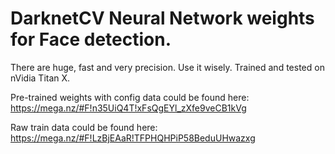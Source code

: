 # DarknetCV Neural Network weights for Face detection.

There are huge, fast and very precision. Use it wisely.
Trained and tested on nVidia Titan X.

Pre-trained weights with config data could be found here:
https://mega.nz/#F!n35UiQ4T!xFsQgEYl_zXfe9veCB1kVg

Raw train data could be found here: 
https://mega.nz/#F!LzBjEAaR!TFPHQHPiP58BeduUHwazxg


